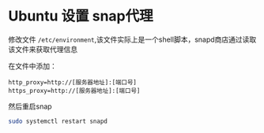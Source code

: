 # Ubuntu 设置 snap代理



修改文件 `/etc/environment`,该文件实际上是一个shell脚本，snapd商店通过读取该文件来获取代理信息

在文件中添加：

```shell
http_proxy=http://[服务器地址]:[端口号]
https_proxy=http://[服务器地址]:[端口号]
```

然后重启snap

```bash
sudo systemctl restart snapd
```

